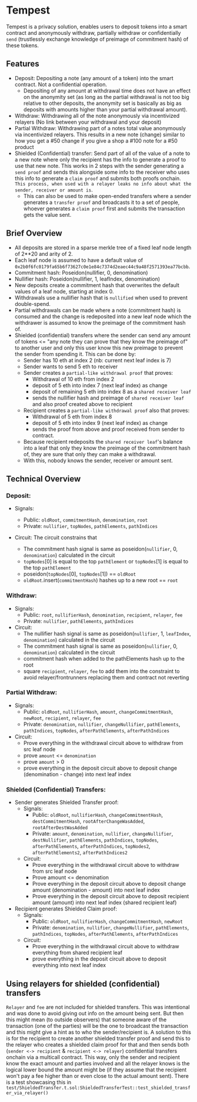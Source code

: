 # Tempest

Tempest is a privacy solution, enables users to deposit tokens into a smart contract and anonymously withdraw, partially withdraw or confidentially `send` (trustlessly exchange knowledge of preimage of commitment hash) of these tokens.

## Features

- Deposit: Depositing a note (any amount of a token) into the smart contract. Not a confidential operation.
  - Depositing of any amount at withdrawal time does not have an effect on the anonymity set (as long as the partial withdrawal is not too big relative to other deposits, the anonymity set is basically as big as deposits with amounts higher than your partial withdrawal amount).
- Withdraw: Withdrawing all of the note anonymously via incentivized relayers (No link between your withdrawal and your deposit)
- Partial Withdraw: Withdrawing part of a notes total value anonymously via incentivized relayers. This results in a new note (change) similar to how you get a #50 change if you give a shop a #100 note for a #50 product
- Shielded (Confidential) transfer: Send part of all of the value of a note to a new note where only the recipient has the info to generate a proof to use that new note. This works in 2 steps with the sender generating a `send proof` and sends this alongside some info to the receiver who uses this info to generate a `claim proof` and submits both proofs onchain. `This process, when used with a relayer leaks no info about what the sender, receiver or amount is`.
  - This can also be used to make open-ended transfers where a sender generates a `transfer proof` and broadcasts it to a set of people, whoever generates a `claim proof` first and submits the transaction gets the value sent.

## Brief Overview

- All deposits are stored in a sparse merkle tree of a fixed leaf node length of 2\*\*20 and arity of 2.
- Each leaf node is assumed to have a default value of `0x2b0f6fc0179fa65b6f73627c0e1e84c7374d2eaec44c9a48f2571393ea77bcbb`.
- Commitment hash: Poseidon(nullifier, 0, denomination)
- Nullifier hash: Poseidon(nullifier, 1, leafIndex, denomination)
- New deposits create a commitment hash that overwrites the default values of a leaf node, starting at index 0.
- Withdrawals use a nullifier hash that is `nullified` when used to prevent double-spend.
- Partial withdrawals can be made where a note (commitment hash) is consumed and the change is redeposited into a new leaf node which the withdrawer is assumed to know the preimage of the commitment hash of.
- Shielded (confidential) transfers where the sender can send any amount of tokens <= "any note they can prove that they know the preimage of" to another user and only this user know this new preimage to prevent the sender from spending it. This can be done by:
  - Sender has 10 eth at index 2 (nb: current next leaf index is 7)
  - Sender wants to send 5 eth to receiver
  - Sender creates a `partial-like withdrawal proof` that proves:
    - Withdrawal of 10 eth from index 2
    - deposit of 5 eth into index 7 (next leaf index) as change
    - deposit of remaining 5 eth into index 8 as a `shared receiver leaf`
    - sends the nullifier hash and preimage of `shared receiver leaf` and also proof created above to recipient
  - Recipient creates a `partial-like withdrawal proof` also that proves:
    - Withdrawal of 5 eth from index 8
    - deposit of 5 eth into index 9 (next leaf index) as change
    - sends the proof from above and proof received from sender to contract.
  - Because recipient redeposits the `shared receiver leaf`'s balance into a leaf that only they know the preimage of the commitment hash of, they are sure that only they can make a withdrawal.
  - With this, nobody knows the sender, receiver or amount sent.

## Technical Overview

### Deposit:

- Signals:
  - Public: `oldRoot`, `commitmentHash`, `denomination`, `root`
  - Private: `nullifier`, `topNodes`, `pathElements`, `pathIndices`
- Circuit: The circuit constrains that

  - The commitment hash signal is same as poseidon(`nullifier`, 0, `denomination`) calculated in the circuit
  - `topNodes`[0] is equal to the top `pathElement` or `topNodes`[1] is equal to the top `pathElement`
  - poseidon(`topNodes`[0], `topNodes`[1]) == `oldRoot`
  - `oldRoot`.insert(`commitmentHash`) hashes up to a new root == `root`

### Withdraw:

- Signals:
  - Public: `root`, `nullifierHash`, `denomination`, `recipient`, `relayer`, `fee`
  - Private: `nullifier`, `pathElements`, `pathIndices`
- Circuit:
  - The nullifier hash signal is same as poseidon(`nullifier`, 1, `leafIndex`, `denomination`) calculated in the circuit
  - The commitment hash signal is same as poseidon(`nullifier`, 0, `denomination`) calculated in the circuit
  - commitment hash when added to the pathElements hash up to the root
  - square `recipient`, `relayer`, `fee` to add them into the constraint to avoid relayer/frontrunners replacing them and contract not reverting

### Partial Withdraw:

- Signals:
  - Public: `oldRoot`, `nullifierHash`, `amount`, `changeCommitmentHash`, `newRoot`, `recipient`, `relayer`, `fee`
  - Private: `denomination`, `nullifier`, `changeNullifier`, `pathElements`, `pathIndices`, `topNodes`, `afterPathElements`, `afterPathIndices`
- Circuit:
  - Prove everything in the withdrawal circuit above to withdraw from src leaf node
  - prove `amount` <= `denomination`
  - prove `amount` > 0
  - prove everything in the deposit circuit above to deposit change (denomination - change) into next leaf index

### Shielded (Confidential) Transfers:

- Sender generates Shielded Transfer proof:
  - Signals:
    - Public: `oldRoot`, `nullifierHash`, `changeCommitmentHash`, `destCommitmentHash`, `rootAfterChangeWasAdded`, `rootAfterDestWasAdded`
    - Private: `amount`, `denomination`, `nullifier`, `changeNullifier`, `destNullifier`, `pathElements`, `pathIndices`, `topNodes`, `afterPathElements`, `afterPathIndices`, `topNodes2`, `afterPathElements2`, `afterPathIndices2`
  - Circuit:
    - Prove everything in the withdrawal circuit above to withdraw from src leaf node
    - Prove amount <= denomination
    - Prove everything in the deposit circuit above to deposit change amount (denomination - amount) into next leaf index
    - Prove everything in the deposit circuit above to deposit recipient amount (amount) into next leaf index (shared recipient leaf)
- Recipient generates Shielded Claim proof:
  - Signals:
    - Public: `oldRoot`, `nullifierHash`, `changeCommitmentHash`, `newRoot`
    - Private: `denomination`, `nullifier`, `changeNullifier`, `pathElements`, `pathIndices`, `topNodes`, `afterPathElements`, `afterPathIndices`
  - Circuit:
    - Prove everything in the withdrawal circuit above to withdraw everything from shared recipient leaf
    - prove everything in the deposit circuit above to deposit everything into next leaf index

## Using relayers for shielded (confidential) transfers

`Relayer` and `fee` are not included for shielded transfers. This was intentional and was done to avoid giving out info on the amount being sent. But then this might mean (to outside observers) that someone aware of the transaction (one of the parties) will be the one to broadcast the transaction and this might give a hint as to who the sender/recipient is. A solution to this is for the recipient to create another shielded transfer proof and send this to the relayer who creates a shielded claim proof for that and then sends both (`sender <-> recipient` & `recipient <-> relayer`) confidential transfers onchain via a multicall contract. This way, only the sender and recipient know the exact amount and parties involved and all the relayer knows is the logical lower bound the amount might be (if they assume that the recipient won't pay a fee higher than or even close to the actual amount sent). There is a test showcasing this in `test/ShieldedTransfer.t.sol:ShieldedTransferTest::test_shielded_transfer_via_relayer()`
